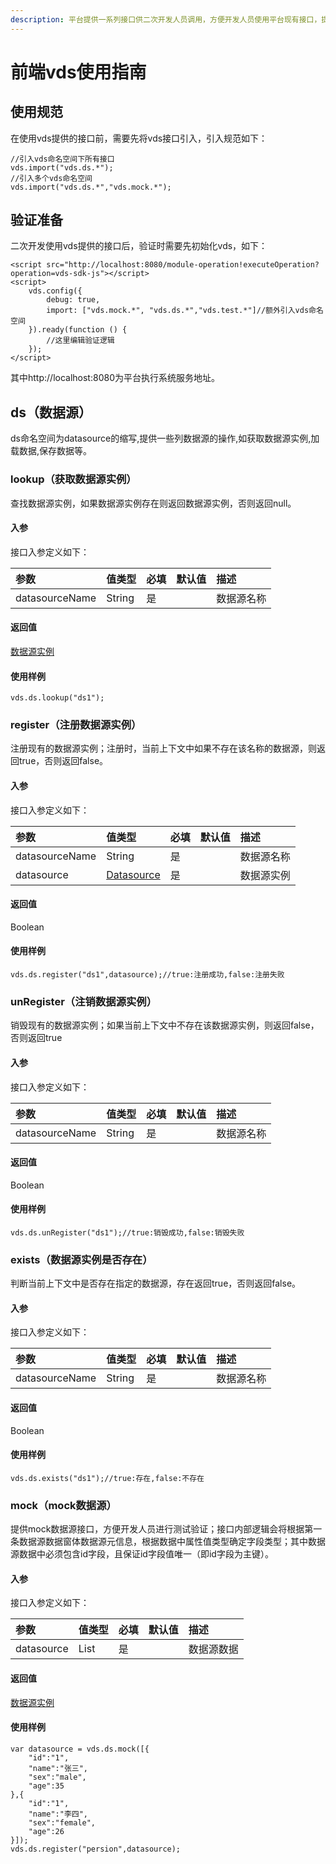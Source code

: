 ```yaml
---
description: 平台提供一系列接口供二次开发人员调用，方便开发人员使用平台现有接口，提升开发效率。
---
```


# 前端vds使用指南

## 使用规范

在使用vds提供的接口前，需要先将vds接口引入，引入规范如下：

```text
//引入vds命名空间下所有接口
vds.import("vds.ds.*");
//引入多个vds命名空间
vds.import("vds.ds.*","vds.mock.*");
```

## 验证准备

二次开发使用vds提供的接口后，验证时需要先初始化vds，如下：

```text
<script src="http://localhost:8080/module-operation!executeOperation?operation=vds-sdk-js"></script>
<script>
	vds.config({
		debug: true,
		import: ["vds.mock.*", "vds.ds.*","vds.test.*"]//额外引入vds命名空间
	}).ready(function () {
		//这里编辑验证逻辑
	});
</script>
```

其中http://localhost:8080为平台执行系统服务地址。

## ds（数据源）

ds命名空间为datasource的缩写,提供一些列数据源的操作,如获取数据源实例,加载数据,保存数据等。

### **lookup（获取数据源实例）**

查找数据源实例，如果数据源实例存在则返回数据源实例，否则返回null。

#### **入参**

接口入参定义如下：

| 参数 | 值类型 | 必填 | 默认值 | 描述 |
| :--- | :--- | :--- | :--- | :--- |
| datasourceName | String | 是 |  | 数据源名称 |

#### **返回值**

[数据源实例](https://docs.qq.com/doc/DRGtsZWRZQ25PaXRr)

#### **使用样例**

```text
vds.ds.lookup("ds1");
```

### **register（注册数据源实例）**

注册现有的数据源实例；注册时，当前上下文中如果不存在该名称的数据源，则返回true，否则返回false。

#### **入参**

接口入参定义如下：

| 参数 | 值类型 | 必填 | 默认值 | 描述 |
| :--- | :--- | :--- | :--- | :--- |
| datasourceName | String | 是 |  | 数据源名称 |
| datasource | [Datasource](https://docs.qq.com/doc/DRGtsZWRZQ25PaXRr) | 是 |  | 数据源实例 |

#### **返回值**

Boolean

#### **使用样例**

```text
vds.ds.register("ds1",datasource);//true:注册成功,false:注册失败
```

### **unRegister（注销数据源实例）**

销毁现有的数据源实例；如果当前上下文中不存在该数据源实例，则返回false，否则返回true

#### **入参**

接口入参定义如下：

| 参数 | 值类型 | 必填 | 默认值 | 描述 |
| :--- | :--- | :--- | :--- | :--- |
| datasourceName | String | 是 |  | 数据源名称 |

#### **返回值**

Boolean

#### **使用样例**

```text
vds.ds.unRegister("ds1");//true:销毁成功,false:销毁失败
```

### **exists（数据源实例是否存在）**

判断当前上下文中是否存在指定的数据源，存在返回true，否则返回false。

#### **入参**

接口入参定义如下：

| 参数 | 值类型 | 必填 | 默认值 | 描述 |
| :--- | :--- | :--- | :--- | :--- |
| datasourceName | String | 是 |  | 数据源名称 |

#### **返回值**

Boolean

#### **使用样例**

```text
vds.ds.exists("ds1");//true:存在,false:不存在
```

### **mock（mock数据源）**

提供mock数据源接口，方便开发人员进行测试验证；接口内部逻辑会将根据第一条数据源数据窗体数据源元信息，根据数据中属性值类型确定字段类型；其中数据源数据中必须包含id字段，且保证id字段值唯一（即id字段为主键）。

#### **入参**

接口入参定义如下：

| 参数 | 值类型 | 必填 | 默认值 | 描述 |
| :--- | :--- | :--- | :--- | :--- |
| datasource | List | 是 |  | 数据源数据 |

#### **返回值**

[数据源实例](https://docs.qq.com/doc/DRGtsZWRZQ25PaXRr)

#### **使用样例**

```text
var datasource = vds.ds.mock([{
	"id":"1",
	"name":"张三",
	"sex":"male",
	"age":35
},{
	"id":"1",
	"name":"李四",
	"sex":"female",
	"age":26
}]);
vds.ds.register("persion",datasource);
```

